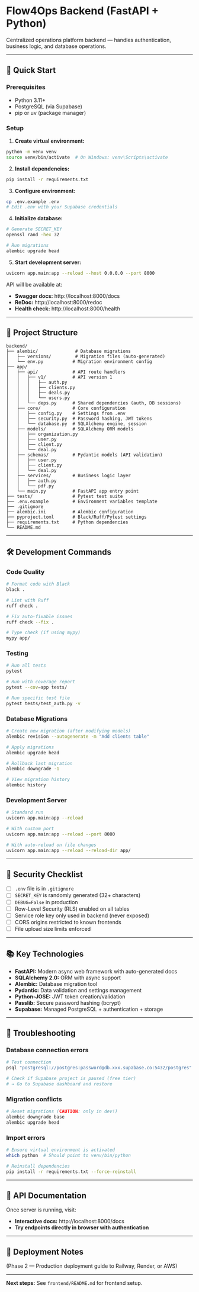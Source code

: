 # Flow4Ops Backend (FastAPI + Python)

Centralized operations platform backend — handles authentication, business logic, and database operations.

---

## 🚀 Quick Start

### Prerequisites
- Python 3.11+
- PostgreSQL (via Supabase)
- pip or uv (package manager)

### Setup

1. **Create virtual environment:**
```bash
python -m venv venv
source venv/bin/activate  # On Windows: venv\Scripts\activate
```

2. **Install dependencies:**
```bash
pip install -r requirements.txt
```

3. **Configure environment:**
```bash
cp .env.example .env
# Edit .env with your Supabase credentials
```

4. **Initialize database:**
```bash
# Generate SECRET_KEY
openssl rand -hex 32

# Run migrations
alembic upgrade head
```

5. **Start development server:**
```bash
uvicorn app.main:app --reload --host 0.0.0.0 --port 8000
```

API will be available at:
- **Swagger docs:** http://localhost:8000/docs
- **ReDoc:** http://localhost:8000/redoc
- **Health check:** http://localhost:8000/health

---

## 📁 Project Structure

```
backend/
├── alembic/              # Database migrations
│   ├── versions/         # Migration files (auto-generated)
│   └── env.py           # Migration environment config
├── app/
│   ├── api/             # API route handlers
│   │   ├── v1/          # API version 1
│   │   │   ├── auth.py
│   │   │   ├── clients.py
│   │   │   ├── deals.py
│   │   │   └── users.py
│   │   └── deps.py      # Shared dependencies (auth, DB sessions)
│   ├── core/            # Core configuration
│   │   ├── config.py    # Settings from .env
│   │   ├── security.py  # Password hashing, JWT tokens
│   │   └── database.py  # SQLAlchemy engine, session
│   ├── models/          # SQLAlchemy ORM models
│   │   ├── organization.py
│   │   ├── user.py
│   │   ├── client.py
│   │   └── deal.py
│   ├── schemas/         # Pydantic models (API validation)
│   │   ├── user.py
│   │   ├── client.py
│   │   └── deal.py
│   ├── services/        # Business logic layer
│   │   ├── auth.py
│   │   └── pdf.py
│   └── main.py          # FastAPI app entry point
├── tests/               # Pytest test suite
├── .env.example         # Environment variables template
├── .gitignore
├── alembic.ini          # Alembic configuration
├── pyproject.toml       # Black/Ruff/Pytest settings
├── requirements.txt     # Python dependencies
└── README.md
```

---

## 🛠️ Development Commands

### Code Quality
```bash
# Format code with Black
black .

# Lint with Ruff
ruff check .

# Fix auto-fixable issues
ruff check --fix .

# Type check (if using mypy)
mypy app/
```

### Testing
```bash
# Run all tests
pytest

# Run with coverage report
pytest --cov=app tests/

# Run specific test file
pytest tests/test_auth.py -v
```

### Database Migrations
```bash
# Create new migration (after modifying models)
alembic revision --autogenerate -m "Add clients table"

# Apply migrations
alembic upgrade head

# Rollback last migration
alembic downgrade -1

# View migration history
alembic history
```

### Development Server
```bash
# Standard run
uvicorn app.main:app --reload

# With custom port
uvicorn app.main:app --reload --port 8080

# With auto-reload on file changes
uvicorn app.main:app --reload --reload-dir app/
```

---

## 🔐 Security Checklist

- [ ] `.env` file is in `.gitignore`
- [ ] `SECRET_KEY` is randomly generated (32+ characters)
- [ ] `DEBUG=False` in production
- [ ] Row-Level Security (RLS) enabled on all tables
- [ ] Service role key only used in backend (never exposed)
- [ ] CORS origins restricted to known frontends
- [ ] File upload size limits enforced

---

## 📚 Key Technologies

- **FastAPI:** Modern async web framework with auto-generated docs
- **SQLAlchemy 2.0:** ORM with async support
- **Alembic:** Database migration tool
- **Pydantic:** Data validation and settings management
- **Python-JOSE:** JWT token creation/validation
- **Passlib:** Secure password hashing (bcrypt)
- **Supabase:** Managed PostgreSQL + authentication + storage

---

## 🐛 Troubleshooting

### Database connection errors
```bash
# Test connection
psql "postgresql://postgres:password@db.xxx.supabase.co:5432/postgres"

# Check if Supabase project is paused (free tier)
# → Go to Supabase dashboard and restore
```

### Migration conflicts
```bash
# Reset migrations (CAUTION: only in dev!)
alembic downgrade base
alembic upgrade head
```

### Import errors
```bash
# Ensure virtual environment is activated
which python  # Should point to venv/bin/python

# Reinstall dependencies
pip install -r requirements.txt --force-reinstall
```

---

## 📖 API Documentation

Once server is running, visit:
- **Interactive docs:** http://localhost:8000/docs
- **Try endpoints directly in browser with authentication**

---

## 🚢 Deployment Notes

(Phase 2 — Production deployment guide to Railway, Render, or AWS)

---

**Next steps:** See `frontend/README.md` for frontend setup.